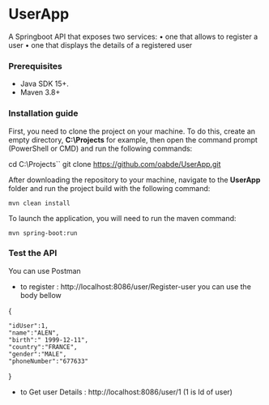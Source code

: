 # UserApp

A Springboot API that exposes two services:
• one that allows to register a user
• one that displays the details of a registered user

### Prerequisites

* Java SDK 15+.
* Maven 3.8+

### Installation guide

First, you need to clone the project on your machine. To do this, create an empty directory, **C:\Projects** for example,
then open the command prompt (PowerShell or CMD) and run the following commands:

cd C:\Projects``
git clone https://github.com/oabde/UserApp.git 

After downloading the repository to your machine, navigate to the **UserApp** folder and run the project build 
with the following command: 

`mvn clean install`

To launch the application, you will need to run the maven command:

`mvn spring-boot:run`

### Test the API

You can use Postman
* to register : http://localhost:8086/user/Register-user
you can use the body bellow

{

    "idUser":1,
    "name":"ALEN",
    "birth":" 1999-12-11",
    "country":"FRANCE",
    "gender":"MALE",
    "phoneNumber":"677633"
    
}

* to Get user Details : http://localhost:8086/user/1 (1 is Id of user)
